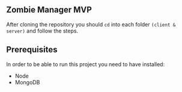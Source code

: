 ## Zombie Manager MVP

After cloning the repository you should `cd` into each folder `(client & server)` and follow the steps.

## Prerequisites

In order to be able to run this project you need to have installed:

* Node
* MongoDB
